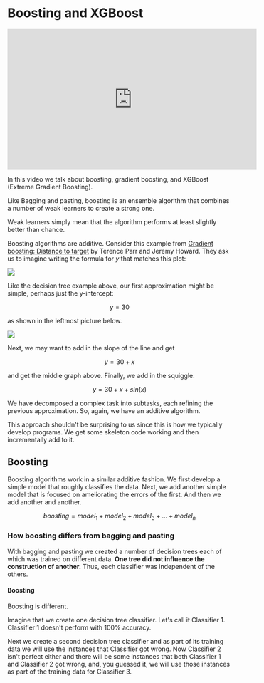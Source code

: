 # Boosting and XGBoost

<iframe width="560" height="315" src="https://www.youtube.com/embed/fCzmaZcq1GA" frameborder="0" allowfullscreen></iframe>

In this video we talk about boosting,  gradient boosting, and XGBoost (Extreme Gradient Boosting).



Like Bagging and pasting, boosting is an ensemble algorithm that combines a number of weak learners to create a strong one. 

Weak learners simply mean that the algorithm performs at least slightly better than chance.

Boosting algorithms are additive.  Consider this example from  [Gradient boosting: Distance to target](https://explained.ai/gradient-boosting/L2-loss.html) by Terence Parr and Jeremy Howard. They ask us to imagine writing the formula for *y* that matches this plot:



![](https://explained.ai/gradient-boosting/images/L2-loss/L2-loss_additive_2.svg)

Like the decision tree example above, our first approximation might be simple, perhaps just the y-intercept:



$$y = 30$$



as shown in the leftmost picture below.



![](https://explained.ai/gradient-boosting/images/L2-loss/L2-loss_additive_3.svg)

Next, we may want to add in the slope of the line and get



$$y = 30 + x$$



and get the middle graph above. Finally, we add in the squiggle:



$$y = 30 + x + sin(x)$$



We have decomposed a complex task into subtasks, each refining the previous approximation. So, again, we have an additive algorithm.

This approach shouldn't be surprising to us since this is how we typically develop programs. We get some skeleton code working and then incrementally add to it.

## Boosting

Boosting algorithms work in a similar additive fashion. We first develop a simple model that roughly classifies the data. Next, we add another simple model that is focused on ameliorating the errors of the first. And then we add another and another.

$$boosting=model_1 + model_2 + model_3 + ... + model_n$$


### How boosting differs from bagging and pasting

With bagging and pasting we created a number of decision trees each of which was trained on different data. **One tree did not influence the construction of another.** Thus, each classifier was independent of the others.


#### Boosting
Boosting is different. 

Imagine that we create one decision tree classifier. Let's call it Classifier 1. Classifier 1 doesn't perform with 100% accuracy. 

Next we create a second decision tree classifier and as part of its training data we will use the instances that Classifier got wrong. Now Classifier 2 isn't perfect either and there will be some instances that both Classifier 1 and Classifier 2 got wrong, and, you guessed it, we will use those instances as part of the training data for Classifier 3.

